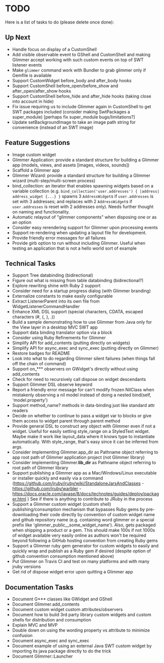 # TODO

Here is a list of tasks to do (please delete once done):

## Up Next

- Handle focus on display of a CustomShell
- Add visible observable event to GShell and CustomShell and making Glimmer accept working with such custom events on top of SWT listener events
- Make `glimmer` command work with Bundler to grab glimmer only if Gemfile is available
- Support CustomWidget before_body and after_body hooks
- Support CustomShell before_open/before_show and after_open/after_show hooks
- Support CustomShell before_hide and after_hide hooks (taking close into account in hide)
- Fix issue requiring us to include Glimmer again in CustomShell to get SWT packages included (consider making SwtPackages a super_module) [perhaps fix super_module bugs/limitations?]
- Update setBackgroundImage to take an image path string for convenience (instead of an SWT image)

## Feature Suggestions
- Image custom widget
- Glimmer Application: provide a standard structure for building a Glimmer app (models, views, and assets [images, videos, sounds])
- Scaffold a Glimmer app
- Glimmer Wizard: provide a standard structure for building a Glimmer wizard (multi-step/multi-screen process)
- bind_collection: an iterator that enables spawning widgets based on a variable collection (e.g. `bind_collection('user.addresses') { |address| address_widget {...} }` spawns 3 `AddressWidget`s if `user.addresses` is set with 3 addresses; and replaces with 2 `AddressWidget`s if `user.addresses` is reset with 2 addresses only). Needs further thought on naming and functionality.
- Automatic relayout of "glimmer components" when disposing one or as an option
- Consider easy rerendering support for Glimmer upon processing events
- Support re-rendering when updating a layout file for development.
- Provide friendly error messages for all failures
- Provide girb option to run without including Glimmer. Useful when testing an application that is not a hello world sort of example

## Technical Tasks

- Support Tree databinding (bidirectional)
- Figure out what is missing from table databinding (bidirectional?)
- Explore rewriting shine with Ruby 2 support
- Consider need for a startup progress dialog (with Glimmer branding)
- Externalize constants to make easily configurable
- Extract ListenerParent into its own file from WidgetListenerCommandHandler
- Enhance XML DSL support (special characters, CDATA, escaped characters (#, {, }, .))
- Build a sample demonstrating how to use Glimmer from Java only for the View layer in a desktop MVC SWT app
- Support data binding translator option via a block
- Consider using Ruby Refinements for Glimmer
- Simplify API for add_contents (putting directly on widgets)
- Simplify API for async_exec and sync_exec (putting directly on Glimmer)
- Restore badges for README
- Look into what to do regarding Glimmer silent failures (when things fall off the chain of command)
- Support on_*** observers on GWidget's directly without using add_contents
- Check for need to recursively call dispose on widget descendants
- Support Glimmer DSL observe keyword
- Report a friendly error message for  can't modify frozen NilClass when mistakenly observing a nil model instead of doing a nested bind(self, 'model.property')
- Support method_name? methods in data-binding just like standard attr readers
- Decide on whether to continue to pass a widget var to blocks or give them access to widget parent through parent method
- Provide general DSL to construct any object with Glimmer even if not a widget. Useful for easily setting style_range on a StyledText widget. Maybe make it work like layout_data where it knows type to instantiate automatically. With style_range, that's easy since it can be inferred from args.
- Consider implementing Glimmer.app_dir as Pathname object referring to app root path of Glimmer application project (not Glimmer library)
- Consider implementing Glimmer.__lib_dir__ as Pathname object referring to root path of Glimmer library
- Support publishing a Glimmer app as a Mac/Windows/Linux executable or installer quickly and easily via a command (https://github.com/jruby/jruby/wiki/StandaloneJarsAndClasses - https://github.com/jruby/warbler - https://docs.oracle.com/javase/8/docs/technotes/guides/deploy/packager.html ) See if there is anything to contribute to JRuby in the process
- Support a Glimmer custom widget (custom shell) publishing/consumption mechanism that bypasses Ruby gems by pre-downloading their code directly by convention of custom widget name and github repository name (e.g. containing word glimmer or a special prefix like 'glimmer_public__some_widget_name'). Also, gets packaged when shipping a product or a gem. This should make 100s if not 1000s of widget available very easily online as authors won't be required beyond following a GitHub hosting convention from creating Ruby gems
- Support a Glimmer ruby gem generator for custom widgets to easily and quickly wrap and publish as a Ruby gem if desired (despite option of github convention consumption mentioned above)
- Put Glimmer on Travis CI and test on many platforms and with many jruby versions
- Get rid of dispose widget error upon quitting a Glimmer app

## Documentation Tasks
- Document G*** classes like GWidget and GShell
- Document Glimmer.add_contents
- Document custom widget custom attributes/observers
- Document how to build 3rd party library custom widgets and custom shells for distribution and consumption
- Explain MVC and MVP
- Double down on using the wording property vs attribute to minimize confusion
- Document async_exec and sync_exec
- Document example of using an external Java SWT custom widget by importing its java package directly to do the trick
- Document Glimmer::Launcher
